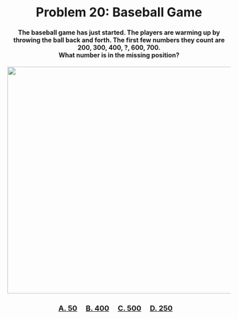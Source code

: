<h1 align="center">
Problem 20: Baseball Game
</h1>

<h4 align="center">
The baseball game has just started. The players are warming up by throwing the ball back and forth. The first few numbers they count are 200, 300, 400, ?, 600, 700. <br/>What number is in the missing position?
</h4>

<p align="center">
<img src="https://github.com/rain1024/math/releases/download/artifacts/20.png" height="512"/>
</p>

<h3 align="center"><span><a href="https://raw.githubusercontent.com/rain1024/math/main/assets/lose0.png">A. 50</a></span>&nbsp;&nbsp;&nbsp;&nbsp;
<span><a href="https://raw.githubusercontent.com/rain1024/math/main/assets/lose0.png">B. 400</a></span>&nbsp;&nbsp;&nbsp;&nbsp;
<span><a href="https://raw.githubusercontent.com/rain1024/math/main/assets/win0.png">C. 500</a></span>&nbsp;&nbsp;&nbsp;&nbsp;
<span><a href="https://raw.githubusercontent.com/rain1024/math/main/assets/lose0.png">D. 250</a></span>&nbsp;&nbsp;&nbsp;&nbsp;
</h3>